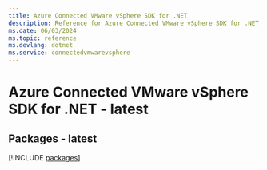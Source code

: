 ```yaml
---
title: Azure Connected VMware vSphere SDK for .NET
description: Reference for Azure Connected VMware vSphere SDK for .NET
ms.date: 06/03/2024
ms.topic: reference
ms.devlang: dotnet
ms.service: connectedvmwarevsphere
---
```

# Azure Connected VMware vSphere SDK for .NET - latest
## Packages - latest
[!INCLUDE [packages](connected-vmware-vsphere-index.md)]